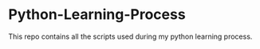 # Python-Learning-Process
This repo contains all the scripts used during my python learning process.
